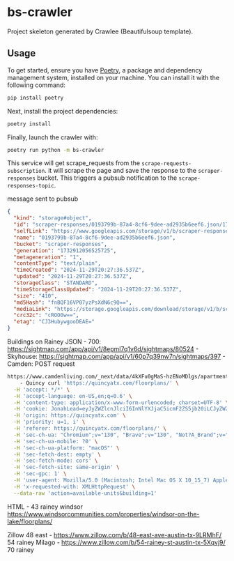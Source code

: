 # bs-crawler

Project skeleton generated by Crawlee (Beautifulsoup template).

## Usage

To get started, ensure you have [Poetry](https://python-poetry.org/), a package and dependency management system, installed on your machine. You can install it with the following command:

```sh
pip install poetry
```

Next, install the project dependencies:

```sh
poetry install
```

Finally, launch the crawler with:

```sh
poetry run python -m bs-crawler
```

This service will get scrape_requests from the `scrape-requests-subscription`. it will scrape the page and save the response to the `scraper-responses` bucket. This triggers a pubsub notification to the `scrape-responses-topic`. 



message sent to pubsub 
```json
{
  "kind": "storage#object",
  "id": "scraper-responses/0193799b-87a4-8cf6-9dee-ad2935b6eef6.json/1732912056525725",
  "selfLink": "https://www.googleapis.com/storage/v1/b/scraper-responses/o/0193799b-87a4-8cf6-9dee-ad2935b6eef6.json",
  "name": "0193799b-87a4-8cf6-9dee-ad2935b6eef6.json",
  "bucket": "scraper-responses",
  "generation": "1732912056525725",
  "metageneration": "1",
  "contentType": "text/plain",
  "timeCreated": "2024-11-29T20:27:36.537Z",
  "updated": "2024-11-29T20:27:36.537Z",
  "storageClass": "STANDARD",
  "timeStorageClassUpdated": "2024-11-29T20:27:36.537Z",
  "size": "410",
  "md5Hash": "fnBQF16VP07yzPsXdN6c9Q==",
  "mediaLink": "https://storage.googleapis.com/download/storage/v1/b/scraper-responses/o/0193799b-87a4-8cf6-9dee-ad2935b6eef6.json?generation=1732912056525725&alt=media",
  "crc32c": "cROO0w==",
  "etag": "CJ3HubywgooDEAE="
}
```


Buildings on Rainey 
JSON
	- 700: https://sightmap.com/app/api/v1/8epml7q1v6d/sightmaps/80524
	- Skyhouse: https://sightmap.com/app/api/v1/60p7q39nw7n/sightmaps/397
	- Camden: POST request 

```bash
https://www.camdenliving.com/_next/data/4kXFu0gMaS-hzENoMDlgs/apartments/austin-tx/camden-rainey-street/available-apartments.json?citySlug=austin-tx&communitySlug=camden-rainey-street
	- Quincy curl 'https://quincyatx.com/floorplans/' \
  -H 'accept: */*' \
  -H 'accept-language: en-US,en;q=0.6' \
  -H 'content-type: application/x-www-form-urlencoded; charset=UTF-8' \
  -H 'cookie: JonahLead=eyJyZWZlcnJlciI6InNlYXJjaC5icmF2ZS5jb20iLCJyZWZlcnJlcl91cmxfcXVlcnlzdHJpbmciOm51bGwsImN1cnJlbnRfdXJsX3F1ZXJ5c3RyaW5nIjoiIiwicHJvcGVydHlfaWRfaW5zdGFsbGVkIjp0cnVlfQ%3D%3D; PHPSESSID=41519e868bc35ec6838af82ccf810755' \
  -H 'origin: https://quincyatx.com' \
  -H 'priority: u=1, i' \
  -H 'referer: https://quincyatx.com/floorplans/' \
  -H 'sec-ch-ua: "Chromium";v="130", "Brave";v="130", "Not?A_Brand";v="99"' \
  -H 'sec-ch-ua-mobile: ?0' \
  -H 'sec-ch-ua-platform: "macOS"' \
  -H 'sec-fetch-dest: empty' \
  -H 'sec-fetch-mode: cors' \
  -H 'sec-fetch-site: same-origin' \
  -H 'sec-gpc: 1' \
  -H 'user-agent: Mozilla/5.0 (Macintosh; Intel Mac OS X 10_15_7) AppleWebKit/537.36 (KHTML, like Gecko) Chrome/130.0.0.0 Safari/537.36' \
  -H 'x-requested-with: XMLHttpRequest' \
  --data-raw 'action=available-units&building=1'
```

HTML
	- 43 rainey windsor https://www.windsorcommunities.com/properties/windsor-on-the-lake/floorplans/

Zillow
48 east - https://www.zillow.com/b/48-east-ave-austin-tx-9LRMhF/
54 rainey Milago - https://www.zillow.com/b/54-rainey-st-austin-tx-5Xqvj9/
70 rainey